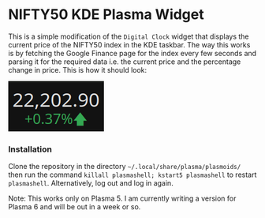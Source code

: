 # NIFTY50 KDE Plasma Widget

This is a simple modification of the `Digital Clock` widget that displays the current price of the NIFTY50 index in the KDE taskbar. The way this works is by fetching the Google Finance page for the index every few seconds and parsing it for the required data i.e. the current price and the percentage change in price. This is how it should look:

![Alt text](ss.png?raw=true "Screenshot")
 
### Installation

Clone the repository in the directory `~/.local/share/plasma/plasmoids/` then run the command `killall plasmashell; kstart5 plasmashell` to restart `plasmashell`. Alternatively, log out and log in again.

Note: This works only on Plasma 5. I am currently writing a version for Plasma 6 and will be out in a week or so.
